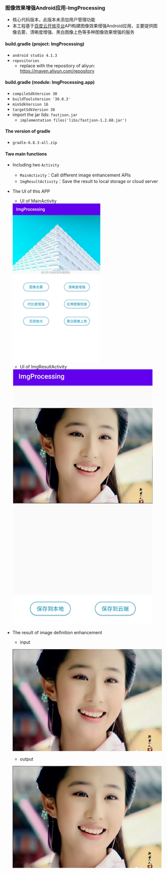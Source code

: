 ### 图像效果增强Android应用-ImgProcessing
+ 核心代码版本，此版本未添加用户管理功能
+ 本工程基于[百度云开放平台](https://cloud.baidu.com/product/imageprocess)API构建图像效果增强Android应用，主要提供图像去雾、清晰度增强、黑白图像上色等多种图像效果增强的服务

#### build.gradle (project: ImgProcessing)

+ `android studio 4.1.3`
+ `repositories`
  + replace with the repository of aliyun: https://maven.aliyun.com/repository

#### build.gradle (module: ImgProcessing.app)

+ `compileSdkVersion 30`
+ `buildToolsVersion '30.0.3'`
+ `minSdkVersion 16`
+ `targetSdkVersion 30`
+ import the jar lids: `fastjson.jar`
  + `implementation files('libs/fastjson-1.2.68.jar')`

#### The version of gradle

+ `gradle-6.8.3-all.zip`

#### Two main functions

+ Including two `Activity`
  + `MainActivity`：Call different image enhancement APIs
  + `ImgResultActivity`：Save the result to local storage or cloud server

+ The UI of this APP

  + UI of MainActivity

  <img src="readme.assets/MainActivity.JPG" style="zoom:50%;" />

  + UI of ImgResultActivity

  <img src="readme.assets/result.png" style="zoom:80%;" />

+ The result of image definition enhancement
    + input

  ![input](readme.assets/input-1618494953363.jpg)

  
    + output
  
  ![output](readme.assets/output.jpg)